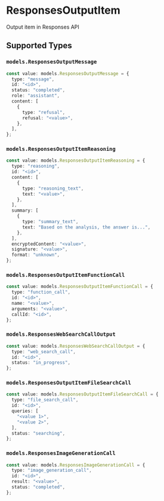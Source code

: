 # ResponsesOutputItem

Output item in Responses API


## Supported Types

### `models.ResponsesOutputMessage`

```typescript
const value: models.ResponsesOutputMessage = {
  type: "message",
  id: "<id>",
  status: "completed",
  role: "assistant",
  content: [
    {
      type: "refusal",
      refusal: "<value>",
    },
  ],
};
```

### `models.ResponsesOutputItemReasoning`

```typescript
const value: models.ResponsesOutputItemReasoning = {
  type: "reasoning",
  id: "<id>",
  content: [
    {
      type: "reasoning_text",
      text: "<value>",
    },
  ],
  summary: [
    {
      type: "summary_text",
      text: "Based on the analysis, the answer is...",
    },
  ],
  encryptedContent: "<value>",
  signature: "<value>",
  format: "unknown",
};
```

### `models.ResponsesOutputItemFunctionCall`

```typescript
const value: models.ResponsesOutputItemFunctionCall = {
  type: "function_call",
  id: "<id>",
  name: "<value>",
  arguments: "<value>",
  callId: "<id>",
};
```

### `models.ResponsesWebSearchCallOutput`

```typescript
const value: models.ResponsesWebSearchCallOutput = {
  type: "web_search_call",
  id: "<id>",
  status: "in_progress",
};
```

### `models.ResponsesOutputItemFileSearchCall`

```typescript
const value: models.ResponsesOutputItemFileSearchCall = {
  type: "file_search_call",
  id: "<id>",
  queries: [
    "<value 1>",
    "<value 2>",
  ],
  status: "searching",
};
```

### `models.ResponsesImageGenerationCall`

```typescript
const value: models.ResponsesImageGenerationCall = {
  type: "image_generation_call",
  id: "<id>",
  result: "<value>",
  status: "completed",
};
```

